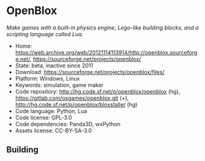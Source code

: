 # OpenBlox

_Make games with a built-in physics engine, Lego-like building blocks, and a scripting language called Lua._

- Home: https://web.archive.org/web/20121114113914/http://openblox.sourceforge.net/, https://sourceforge.net/projects/openblox/
- State: beta, inactive since 2011
- Download: https://sourceforge.net/projects/openblox/files/
- Platform: Windows, Linux
- Keywords: simulation, game maker
- Code repository: http://hg.code.sf.net/p/openblox/openblox (hg), https://gitlab.com/osgames/openblox.git (+), http://hg.code.sf.net/p/openblox/bloxstaller (hg)
- Code language: Python, Lua
- Code license: GPL-3.0
- Code dependencies: Panda3D, wxPython
- Assets license: CC-BY-SA-3.0

## Building

